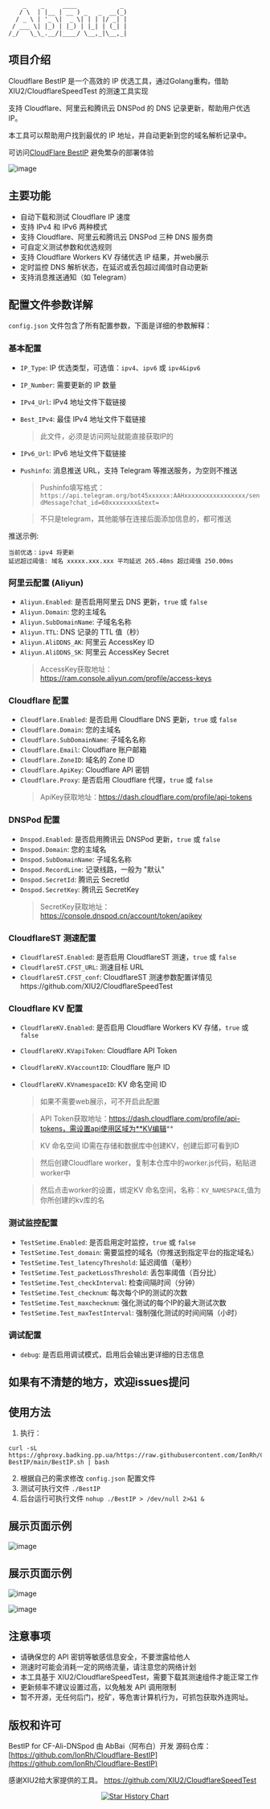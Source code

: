 ```
    _    _     ____            _ 
   / \  | |__ | __ ) _   _  __(_)
  / _ \ | '_ \|  _ \| | | |/ _| |
 / ___ \| |_) | |_) | |_| | (_| |
/_/   \_\_.__/|____/ \__,_|\__,_|
```

## 项目介绍

Cloudflare BestIP 是一个高效的 IP 优选工具，通过Golang重构，借助 XIU2/CloudflareSpeedTest 的测速工具实现

支持 Cloudflare、阿里云和腾讯云 DNSPod 的 DNS 记录更新，帮助用户优选IP。

本工具可以帮助用户找到最优的 IP 地址，并自动更新到您的域名解析记录中。

可访问[CloudFlare BestIP](http://bestip.badking.pp.ua/) 避免繁杂的部署体验

![image](https://github.com/user-attachments/assets/5be11002-cf17-41af-a715-a1fe2c822134)

## 主要功能

- 自动下载和测试 Cloudflare IP 速度
- 支持 IPv4 和 IPv6 两种模式
- 支持 Cloudflare、阿里云和腾讯云 DNSPod 三种 DNS 服务商
- 可自定义测试参数和优选规则
- 支持 Cloudflare Workers KV 存储优选 IP 结果，并web展示
- 定时监控 DNS 解析状态，在延迟或丢包超过阈值时自动更新
- 支持消息推送通知（如 Telegram）

## 配置文件参数详解

`config.json` 文件包含了所有配置参数，下面是详细的参数解释：

### 基本配置

- `IP_Type`: IP 优选类型，可选值：`ipv4`、`ipv6` 或 `ipv4&ipv6`
- `IP_Number`: 需要更新的 IP 数量
- `IPv4_Url`: IPv4 地址文件下载链接
- `Best_IPv4`: 最佳 IPv4 地址文件下载链接
  > 此文件，必须是访问网址就能直接获取IP的
- `IPv6_Url`: IPv6 地址文件下载链接
- `Pushinfo`: 消息推送 URL，支持 Telegram 等推送服务，为空则不推送
  > Pushinfo填写格式：`https://api.telegram.org/bot45xxxxxx:AAHxxxxxxxxxxxxxxxxx/sendMessage?chat_id=60xxxxxxxx&text=`

  > 不只是telegram，其他能够在连接后面添加信息的，都可推送

推送示例:
```
当前优选：ipv4 将更新
延迟超过阈值: 域名 xxxxx.xxx.xxx 平均延迟 265.48ms 超过阈值 250.00ms
```

### 阿里云配置 (Aliyun)

- `Aliyun.Enabled`: 是否启用阿里云 DNS 更新，`true` 或 `false`
- `Aliyun.Domain`: 您的主域名
- `Aliyun.SubDomainName`: 子域名名称
- `Aliyun.TTL`: DNS 记录的 TTL 值（秒）
- `Aliyun.AliDDNS_AK`: 阿里云 AccessKey ID
- `Aliyun.AliDDNS_SK`: 阿里云 AccessKey Secret
  > AccessKey获取地址：https://ram.console.aliyun.com/profile/access-keys

### Cloudflare 配置

- `Cloudflare.Enabled`: 是否启用 Cloudflare DNS 更新，`true` 或 `false`
- `Cloudflare.Domain`: 您的主域名
- `Cloudflare.SubDomainName`: 子域名名称
- `Cloudflare.Email`: Cloudflare 账户邮箱
- `Cloudflare.ZoneID`: 域名的 Zone ID
- `Cloudflare.ApiKey`: Cloudflare API 密钥
- `Cloudflare.Proxy`: 是否启用 Cloudflare 代理，`true` 或 `false`
  > ApiKey获取地址：https://dash.cloudflare.com/profile/api-tokens

### DNSPod 配置

- `Dnspod.Enabled`: 是否启用腾讯云 DNSPod 更新，`true` 或 `false`
- `Dnspod.Domain`: 您的主域名
- `Dnspod.SubDomainName`: 子域名名称
- `Dnspod.RecordLine`: 记录线路，一般为 "默认"
- `Dnspod.SecretId`: 腾讯云 SecretId
- `Dnspod.SecretKey`: 腾讯云 SecretKey
  > SecretKey获取地址：https://console.dnspod.cn/account/token/apikey

### CloudflareST 测速配置

- `CloudflareST.Enabled`: 是否启用 CloudflareST 测速，`true` 或 `false`
- `CloudflareST.CFST_URL`: 测速目标 URL
- `CloudflareST.CFST_conf`: CloudflareST 测速参数配置详情见https://github.com/XIU2/CloudflareSpeedTest

### Cloudflare KV 配置

- `CloudflareKV.Enabled`: 是否启用 Cloudflare Workers KV 存储，`true` 或 `false`
- `CloudflareKV.KVapiToken`: Cloudflare API Token
- `CloudflareKV.KVaccountID`: Cloudflare 账户 ID
- `CloudflareKV.KVnamespaceID`: KV 命名空间 ID
  > 如果不需要web展示，可不开启此配置 

  > API Token获取地址：https://dash.cloudflare.com/profile/api-tokens，需设置api使用区域为**KV编辑**

  > KV 命名空间 ID需在存储和数据库中创建KV，创建后即可看到ID

  > 然后创建Cloudflare worker，复制本仓库中的worker.js代码，粘贴进worker中

  > 然后点击worker的设置，绑定KV 命名空间，名称：`KV_NAMESPACE`,值为你所创建的kv库的名

### 测试监控配置

- `TestSetime.Enabled`: 是否启用定时监控，`true` 或 `false`
- `TestSetime.Test_domain`: 需要监控的域名（你推送到指定平台的指定域名）
- `TestSetime.Test_latencyThreshold`: 延迟阈值（毫秒）
- `TestSetime.Test_packetLossThreshold`: 丢包率阈值（百分比）
- `TestSetime.Test_checkInterval`: 检查间隔时间（分钟）
- `TestSetime.Test_checknum`: 每次每个IP的测试的次数
- `TestSetime.Test_maxchecknum`: 强化测试的每个IP的最大测试次数
- `TestSetime.Test_maxTestInterval`: 强制强化测试的时间间隔（小时）

### 调试配置

- `debug`: 是否启用调试模式，启用后会输出更详细的日志信息

## 如果有不清楚的地方，欢迎issues提问

## 使用方法

1. 执行：

```
curl -sL https://ghproxy.badking.pp.ua/https://raw.githubusercontent.com/IonRh/Cloudflare-BestIP/main/BestIP.sh | bash
```

2. 根据自己的需求修改 `config.json` 配置文件
3. 测试可执行文件 `./BestIP`
4. 后台运行可执行文件 `nohup ./BestIP > /dev/null 2>&1 &`

## 展示页面示例

![image](https://github.com/user-attachments/assets/24a57a0e-42a1-4853-8268-3f545658fecc)

## 展示页面示例

![image](https://github.com/user-attachments/assets/7a94937a-3bde-4471-90da-7441017d1c6c)

![image](https://github.com/user-attachments/assets/df0e6aa3-4cdd-458a-ba9e-7c640bcf56e8)

## 注意事项

- 请确保您的 API 密钥等敏感信息安全，不要泄露给他人
- 测速时可能会消耗一定的网络流量，请注意您的网络计划
- 本工具基于 XIU2/CloudflareSpeedTest，需要下载其测速组件才能正常工作
- 更新频率不建议设置过高，以免触发 API 调用限制
- 暂不开源，无任何后门，挖矿，等危害计算机行为，可抓包获取外连网址。

## 版权和许可

BestIP for CF-Ali-DNSpod 由 AbBai（阿布白）开发
源码仓库：[https://github.com/IonRh/Cloudflare-BestIP](https://github.com/IonRh/Cloudflare-BestIP)

感谢XIU2给大家提供的工具。 https://github.com/XIU2/CloudflareSpeedTest

<a href="https://github.com/IonRh/Cloudflare-BestIP/stargazers" target="_blank" style="display: block" align="center">
  <picture>
    <source media="(prefers-color-scheme: dark)" srcset="https://api.star-history.com/svg?repos=IonRh/Cloudflare-BestIP&type=Timeline&theme=dark" />
    <source media="(prefers-color-scheme: light)" srcset="https://api.star-history.com/svg?repos=IonRh/Cloudflare-BestIP&type=Timeline" />
    <img alt="Star History Chart" src="https://api.star-history.com/svg?repos=IonRh/Cloudflare-BestIP&type=Timeline" />
  </picture>
</a>
